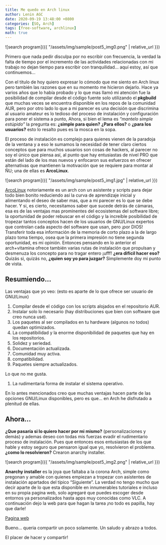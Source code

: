 ```yaml
---
title: Me quedo en Arch linux
author: Lenin AGC
date: 2020-09-19 13:48:00 +0800
categories: [SO, Arch]
tags: [free-software, archlinux]
math: true
---
```


![search program]({{ "/assets/img/sample/post5_img0.png" | relative_url }})

Primero que nada pedir disculpa por no escribir con frecuencia, la verdad la falta de tiempo por el incremento de las actividades relacionadas con mi trabajo no dejan tiempo para escribir con tranquilidad… aquí estoy, así que continuemos…

Con el titulo de hoy quiero expresar lo cómodo que me siento en Arch linux pero también las razones que en su momento me hicieron dejarlo. Hace ya varios años que lo había probado y lo que mas llamó mi atención fue la posibilidad de compilar desde el código fuente solo utilizando el **pkgbuild** que muchas veces se encuentra disponible en los repos de la comunidad AUR, pero por otro lado lo que a mi parecer es una decisión que discrimina al usuario amateur es lo tedioso del proceso de instalación y configuración para poner el sistema a punto, Ahora, si bien el lema es *“mantelo simple estúpido”* la pregunta es: **¿simple para quien?** **¿Para ellos?** o **¿para los usuarios?** esto lo resalto pues es la mosca en la sopa.

El proceso de instalación es complejo para quienes vienen de la paradoja de la ventana y a eso le sumamos la necesidad de tener claro ciertos conceptos que para muchos usuarios son cosas de hackers, al parecer no soy el único que piensa así, al punto que hay entusiastas de nivel PRO que están del lado de los mas nuevos y enfocaron sus esfuerzos en ofrecer alternativas que mantienen la motivación que se requiere para montar al ÑU; una de ellas es **ArcoLinux**.

![search program]({{ "/assets/img/sample/post5_img1.jpg" | relative_url }})

[ArcoLinux](https://arcolinux.info/) notoriamente es un arch con un asistente y scripts para dejar todo bien bonito reduciendo así la curva de aprendizaje inicial y alimentando el deseo de saber mas, que a mi parecer es lo que se debe hacer. Y si, es cierto, necesitamos saber que sucede detrás de cámaras, esa es de las ventajas mas prominentes del ecosistemas del software libre; la oportunidad de poder rebuscar en el código y la increíble posibilidad de tropezar tantos conceptos hacen de los usuarios de GNU/Linux expertos que controlan cada aspecto del software que usan, pero ¡por DIOS! Transferir toda esa información de la memoria de corto plazo a la de largo plazo toma tiempo, osea que la primera impresión no tiene segunda oportunidad, es mi opinión. Entonces pensando en lo anterior el arch+vitamina ofrece también varias rutas de instalación que propulsan y desmenuza los concepto para no tragar entero ¡ufff! **¿era difícil hacer eso?** Quizás si, quizás no, **¿quien soy yo para juzgar?** Simplemente doy mi punto de vista.

## Resumiendo...

Las ventajas que yo veo: (esto es aparte de lo que ofrece ser usuario de GNU/Linux)

1. Compilar desde el código con los scripts alojados en el repositorio AUR.
2. Instalar solo lo necesario (hay distribuciones que bien con software que creo nunca usé).
3. Los paquetes al ser compilados en tu hardware (algunos no todos) quedan optimizados.
4. La compatibilidad y la enorme disponibilidad de paquetes que hay en los repositorios.
5. Solidez y seriedad.
6. Documentación actualizada.
7. Comunidad muy activa.
8. compatibilidad.
9. Paquetes siempre actualizados.

Lo que no me gusta.

1. La rudimentaria forma de instalar el sistema operativo.

En lo antes mencionados creo que muchas ventajas hacen parte de las opciones GNU/Linux disponibles, pero es que… en Arch he disfrutado a plenitud de ellas.

## Ahora...

**¿Que pasaría si lo quiero hacer por mi mismo?** (personalizaciones y demás) y ademas deseo con todas mis fuerzas evadir el rudimentario proceso de instalación. Pues que entonces esos entusiastas de los que hable y estoy seguro que pensaron igual que yo, resolvieron el problema. **¿como lo resolvieron?** Crearon anarchy installer.

![search program]({{ "/assets/img/sample/post5_img2.png" | relative_url }})

**Anarchy installer** es la joya que faltaba a la corona Arch, simple como pregonan y amable con quienes empiezan a tropezar con asistentes de instalación apartados del típico “Siguiente”. La verdad no tengo mucho que decir aparte de lo que esta disponible en innumerables tutoriales e incluso en su propia pagina web, solo agregaré que puedes escoger desde entornos ya personalizados hasta apps muy conocidas como VLC. A continuación dejo la web para que hagan la tarea ¡no todo es papilla, hay que darle!

[Pagina web](https://anarchyinstaller.org/)

Bueno... queria compartir un poco solamente. Un saludo y abrazo a todos.

El placer de hacer y compartir!